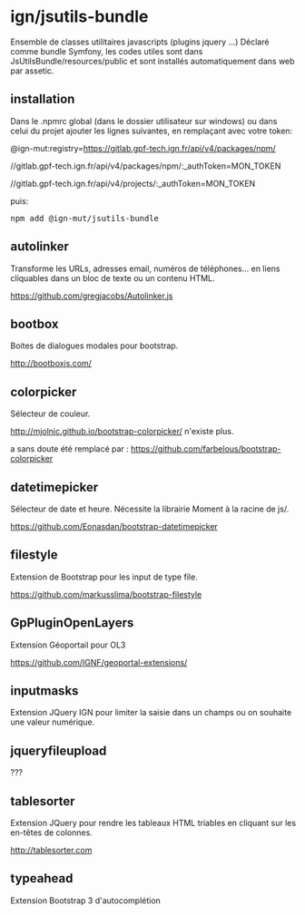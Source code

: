 ign/jsutils-bundle
=======

Ensemble de classes utilitaires javascripts (plugins jquery ...)
Déclaré comme bundle Symfony, les codes utiles sont dans JsUtilsBundle/resources/public
et sont installés automatiquement dans web par assetic.

installation
------------

Dans le .npmrc global (dans le dossier utilisateur sur windows) ou dans celui du projet ajouter les lignes suivantes, en remplaçant avec votre token:

@ign-mut:registry=https://gitlab.gpf-tech.ign.fr/api/v4/packages/npm/

//gitlab.gpf-tech.ign.fr/api/v4/packages/npm/:_authToken=MON_TOKEN

//gitlab.gpf-tech.ign.fr/api/v4/projects/:_authToken=MON_TOKEN

puis:

<pre>
npm add @ign-mut/jsutils-bundle
</pre>

autolinker
----------

Transforme les URLs, adresses email, numéros de téléphones... en liens cliquables
dans un bloc de texte ou un contenu HTML.

https://github.com/gregjacobs/Autolinker.js

bootbox
-------

Boites de dialogues modales pour bootstrap.

http://bootboxjs.com/

colorpicker
-----------

Sélecteur de couleur.

http://mjolnic.github.io/bootstrap-colorpicker/ n'existe plus.

a sans doute été remplacé par : https://github.com/farbelous/bootstrap-colorpicker

datetimepicker
--------------

Sélecteur de date et heure.
Nécessite la librairie Moment à la racine de js/.

https://github.com/Eonasdan/bootstrap-datetimepicker

filestyle
---------

Extension de Bootstrap pour les input de type file.

https://github.com/markusslima/bootstrap-filestyle

GpPluginOpenLayers
------------------

Extension Géoportail pour OL3

https://github.com/IGNF/geoportal-extensions/

inputmasks
----------

Extension JQuery IGN pour limiter la saisie dans un champs ou on souhaite une valeur numérique.

jqueryfileupload
----------------

???

tablesorter
-----------

Extension JQuery pour rendre les tableaux HTML triables en cliquant sur les en-têtes
de colonnes.

http://tablesorter.com

typeahead
---------

Extension Bootstrap 3 d'autocomplétion
